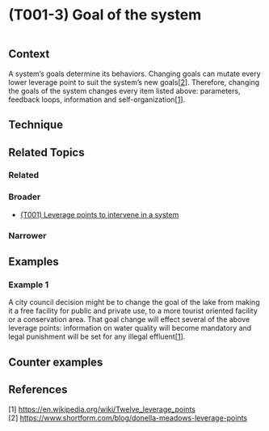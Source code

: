 # (T001-3) Goal of the system

<image>

## Context

A system’s goals determine its behaviors. Changing goals can mutate every lower leverage point to suit the system’s new goals[[2](#2)]. Therefore, changing the goals of the system changes every item listed above: parameters, feedback loops, information and self-organization[[1](#1)].

## Technique


## Related Topics

### Related

### Broader

* [(T001) Leverage points to intervene in a system](../(T001)%20Leverage%20points%20to%20intervene%20in%20a%20system/README.md)

### Narrower


## Examples
### Example 1

A city council decision might be to change the goal of the lake from making it a free facility for public and private use, to a more tourist oriented facility or a conservation area. That goal change will effect several of the above leverage points: information on water quality will become mandatory and legal punishment will be set for any illegal effluent[[1](#1)].

## Counter examples

<links to counter-examples>

## References

<a name="1">[1]</a> https://en.wikipedia.org/wiki/Twelve_leverage_points  
<a name="2" />[2] https://www.shortform.com/blog/donella-meadows-leverage-points